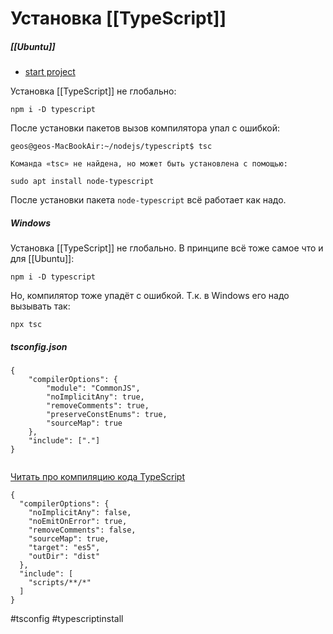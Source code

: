 # Установка [[TypeScript]]

##### [[Ubuntu]]

- [start project](https://nodejs.dev/learn/nodejs-with-typescript)

Установка [[TypeScript]] не глобально:
```
npm i -D typescript
```

После установки пакетов вызов компилятора упал с ошибкой:
```
geos@geos-MacBookAir:~/nodejs/typescript$ tsc

Команда «tsc» не найдена, но может быть установлена с помощью:

sudo apt install node-typescript
```

После установки пакета `node-typescript` всё работает как надо.

##### Windows
Установка [[TypeScript]] не глобально. В принципе всё тоже самое что и для [[Ubuntu]]:
```
npm i -D typescript
```

Но, компилятор тоже упадёт с ошибкой. Т.к. в Windows его надо вызывать так:
```
npx tsc
```


##### tsconfig.json

```
{
	"compilerOptions": {
		"module": "CommonJS",
		"noImplicitAny": true,
		"removeComments": true,
		"preserveConstEnums": true,
		"sourceMap": true
	},
	"include": ["."]
}


```

[Читать про компиляцию кода TypeScript](https://docs.microsoft.com/ru-ru/visualstudio/javascript/compile-typescript-code-npm?view=vs-2022)

```
{
  "compilerOptions": {
    "noImplicitAny": false,
    "noEmitOnError": true,
    "removeComments": false,
    "sourceMap": true,
    "target": "es5",
    "outDir": "dist"
  },
  "include": [
    "scripts/**/*"
  ]
}
```


#tsconfig #typescriptinstall